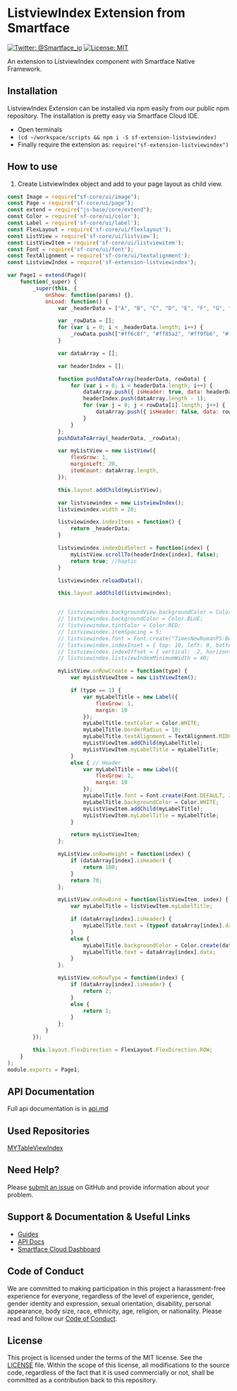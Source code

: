 # ListviewIndex Extension from Smartface
[![Twitter: @Smartface_io](https://img.shields.io/badge/contact-@Smartface_io-blue.svg?style=flat)](https://twitter.com/smartface_io)
[![License: MIT](https://img.shields.io/badge/License-MIT-blue.svg)](https://github.com/smartface/sf-extension-amce/blob/master/LICENSE)

An extension to ListviewIndex component with Smartface Native Framework.

## Installation
ListviewIndex Extension can be installed via npm easily from our public npm repository. The installation is pretty easy via Smartface Cloud IDE.

- Open terminals
- `(cd ~/workspace/scripts && npm i -S sf-extension-listviewindex)`
- Finally require the extension as: `require("sf-extension-listviewindex")`

## How to use
1) Create ListviewIndex object and add to your page layout as child view.
```javascript
const Image = require("sf-core/ui/image");
const Page = require("sf-core/ui/page");
const extend = require("js-base/core/extend");
const Color = require('sf-core/ui/color');
const Label = require('sf-core/ui/label');
const FlexLayout = require('sf-core/ui/flexlayout');
const ListView = require('sf-core/ui/listview');
const ListViewItem = require('sf-core/ui/listviewitem');
const Font = require('sf-core/ui/font');
const TextAlignment = require('sf-core/ui/textalignment');
const ListviewIndex = require('sf-extension-listviewindex');

var Page1 = extend(Page)(
    function(_super) {
        _super(this, {
            onShow: function(params) {},
            onLoad: function() {
                var _headerData = ["A", "B", "C", "D", "E", "F", "G", "H", "I", "J", "K", "L", "M", "N", "O", "P", "R", "S", "T", "U", "V", "W", "X", "Y", "Z", Image.createFromFile("images://trash.png")];

                var _rowData = [];
                for (var i = 0; i < _headerData.length; i++) {
                    _rowData.push(["#ff6c8f", "#ff85a2", "#ff9fb6", "#ffb8c9", "#ffd2dc", "#ffebf0"]);
                }

                var dataArray = [];

                var headerIndex = [];

                function pushDataToArray(headerData, rowData) {
                    for (var i = 0; i < headerData.length; i++) {
                        dataArray.push({ isHeader: true, data: headerData[i] });
                        headerIndex.push(dataArray.length - 1);
                        for (var j = 0; j < rowData[i].length; j++) {
                            dataArray.push({ isHeader: false, data: rowData[i][j] });
                        }
                    }
                };
                pushDataToArray(_headerData, _rowData);

                var myListView = new ListView({
                    flexGrow: 1,
                    marginLeft: 20,
                    itemCount: dataArray.length,
                });

                this.layout.addChild(myListView);

                var listviewindex = new ListviewIndex();
                listviewindex.width = 20;

                listviewindex.indexItems = function() {
                    return _headerData;
                }

                listviewindex.indexDidSelect = function(index) {
                    myListView.scrollTo(headerIndex[index], false);
                    return true; //haptic
                }

                listviewindex.reloadData();

                this.layout.addChild(listviewindex);


                // listviewindex.backgroundView.backgroundColor = Color.GREEN;
                // listviewindex.backgroundColor = Color.BLUE;
                // listviewindex.tintColor = Color.RED;
                // listviewindex.itemSpacing = 5;
                // listviewindex.font = Font.create("TimesNewRomanPS-BoldMT", 16);
                // listviewindex.indexInset = { top: 10, left: 0, bottom: 10, right: 0 };
                // listviewindex.indexOffset = { vertical: -2, horizontal: -2 };
                // listviewindex.listviewIndexMinimumWidth = 40;

                myListView.onRowCreate = function(type) {
                    var myListViewItem = new ListViewItem();

                    if (type == 1) {
                        var myLabelTitle = new Label({
                            flexGrow: 1,
                            margin: 10
                        });
                        myLabelTitle.textColor = Color.WHITE;
                        myLabelTitle.borderRadius = 10;
                        myLabelTitle.textAlignment = TextAlignment.MIDCENTER;
                        myListViewItem.addChild(myLabelTitle);
                        myListViewItem.myLabelTitle = myLabelTitle;
                    }
                    else { // Header
                        var myLabelTitle = new Label({
                            flexGrow: 1,
                            margin: 10
                        });
                        myLabelTitle.font = Font.create(Font.DEFAULT, 30, Font.BOLD);
                        myLabelTitle.backgroundColor = Color.WHITE;
                        myListViewItem.addChild(myLabelTitle);
                        myListViewItem.myLabelTitle = myLabelTitle;
                    }

                    return myListViewItem;
                };

                myListView.onRowHeight = function(index) {
                    if (dataArray[index].isHeader) {
                        return 100;
                    }
                    return 70;
                };

                myListView.onRowBind = function(listViewItem, index) {
                    var myLabelTitle = listViewItem.myLabelTitle;

                    if (dataArray[index].isHeader) {
                        myLabelTitle.text = (typeof dataArray[index].data === 'string') ? dataArray[index].data : "Image";
                    }
                    else {
                        myLabelTitle.backgroundColor = Color.create(dataArray[index].data);
                        myLabelTitle.text = dataArray[index].data;
                    }
                };

                myListView.onRowType = function(index) {
                    if (dataArray[index].isHeader) {
                        return 2;
                    }
                    else {
                        return 1;
                    }
                };
            }
        });

        this.layout.flexDirection = FlexLayout.FlexDirection.ROW;
    }
);
module.exports = Page1;
```

## API Documentation
Full api documentation is in [api.md](./api.md)

## Used Repositories
[MYTableViewIndex](https://github.com/mindz-eye/MYTableViewIndex)

## Need Help?
Please [submit an issue](https://github.com/smartface/sf-extension-listviewindex/issues) on GitHub and provide information about your problem.

## Support & Documentation & Useful Links
- [Guides](https://developer.smartface.io)
- [API Docs](http://ref.smartface.io)
- [Smartface Cloud Dashboard](https://cloud.smartface.io)

## Code of Conduct
We are committed to making participation in this project a harassment-free experience for everyone, regardless of the level of experience, gender, gender identity and expression, sexual orientation, disability, personal appearance, body size, race, ethnicity, age, religion, or nationality.
Please read and follow our [Code of Conduct](./CODE_OF_CONDUCT.md).

## License
This project is licensed under the terms of the MIT license. See the [LICENSE](./LICENSE) file. Within the scope of this license, all modifications to the source code, regardless of the fact that it is used commercially or not, shall be committed as a contribution back to this repository.
